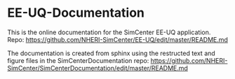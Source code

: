 # EE-UQ-Documentation

This is the online documentation for the SimCenter EE-UQ application. Repo: https://github.com/NHERI-SimCenter/EE-UQ/edit/master/README.md

The documentation is created from sphinx using the restructed text and figure files in the SimCenterDocumentation repo: https://github.com/NHERI-SimCenter/SimCenterDocumentation/edit/master/README.md

